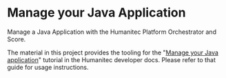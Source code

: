 # Manage your Java Application

Manage a Java Application with the Humanitec Platform Orchestrator and Score.

The material in this project provides the tooling for the "[Manage your Java application](https://developer.humanitec.com/introduction/tutorials/manage-your-java-application/)" tutorial in the Humanitec developer docs. Please refer to that guide for usage instructions.